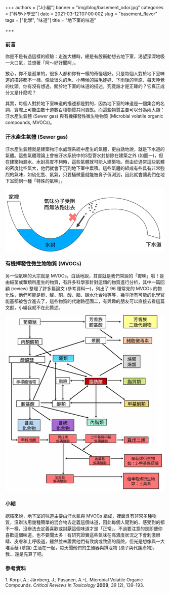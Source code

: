 +++
authors = ["J小編"]
banner = "img/blog/basement_odor.jpg"
categories = ["科學小學堂"]
date = 2021-03-12T07:00:00Z
slug = "basement_flavor"
tags = ["化學", "味道"]
title = "地下室的味道"

+++
### 前言

你是不是有過這樣的經驗：走進大樓時，總是有股衝動想去地下室，渴望深深地吸一大口氣，並想著「阿～好好聞阿」。

放心，你不是孤單的，很多人都和你有一樣的奇怪嗜好。只是每個人對於地下室味道的描述都不一樣，像放很久的魚、小時候的絨毛娃娃、下雨後的草原、每天睡覺的枕頭。你有沒有想過，關於地下室的味道的描述，究竟誰才是正確的？它真正成分又是什麼呢？

其實，每個人對於地下室味道的描述都是對的，因為地下室的味道是一個集合的名詞，實際上可能由數十道數百種物質共同貢獻。而這些物質主要可以分為兩大類：汙水產生氣體 (Sewer gas) 與有機揮發性微生物物質 (Microbial volatile organic compounds, MVOCs)。

### 汙水產生氣體 (Sewer gas)

汙水產生氣體就是建築物汙水處理系統中產生的氣體，更白話地說，就是下水道的氣體。這些氣體理論上會被汙水系統中的S型管水封排除在建築之外 (如圖一)，但在建築物漏水、水封高度不夠時，這些氣體就可能入建築物。而由於通常這些氣體的密度比空氣大，他們就會下沉到地下室中累積。這些氣體的組成有些具有非常強烈的氣味，如硫化氫、氨氣，只要極微量就能被鼻子偵測到，因此就會讓我們在地下室聞到一種「特殊的氣味」。

![](img/blog/basement_flavor_img_1.jpg "圖一：水封系統示意圖。")

### 有機揮發性微生物物質 (MVOCs)

另一個氣味的大宗就是 MVOCs，白話地說，其實就是我們常說的「霉味」啦！是由細菌或蕈類所產生的物質，有許多科學家針對這類的物質進行分析，其中一篇回顧 (review) 整理了許多篇論文 (參考資料一)，列出了 96 種常見的 MVCOs 的物化性，他們可能是醇、醛、酮、酸、脂、碳水化合物等等，幾乎所有可能的化學官能基都被包含進去了，這些物質的代謝路徑圖二，有興趣的朋友可以直接去看這篇文獻，小編我就不在此贅述。

![](img/blog/basement_flavor_img_2.jpg "圖二：MVCOs 主要代謝流程，修改自參考資料一。")

### 小結

總結來說，地下室的味道主要由汙水氣與 MVOCs 組成，裡面含有非常多種物質，沒辦法用幾種簡單的混合物去定義這個味道，因此每個人聞到的、感受到的都不一樣，沒辦法去定義喜歡或討厭這個味道才是「正常」，不過要注意的是即便你喜歡這個味道，也不要聞太多！有研究證實這些氣味在高濃度狀況之下會刺激眼睛、皮膚和上呼吸道，雖然並未證實他們有致病或致癌的風險，但光是想像與一大堆香菇 (蕈類) 生活在一起，每天聞他們的生殖器與排泄物 (孢子與代謝產物)，我… 還是先算了吧。

### 參考資料

1\. Korpi, A.; Järnberg, J.; Pasanen, A.-L. Microbial Volatile Organic Compounds. _Critical Reviews in Toxicology_ **2009**, _39_ (2), 139–193.